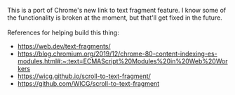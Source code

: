 This is a port of Chrome's new link to text fragment feature. I know some of the functionality is broken at the moment, but that'll get fixed in the future.
<br><br>
References for helping build this thing:<br>
- https://web.dev/text-fragments/
- https://blog.chromium.org/2019/12/chrome-80-content-indexing-es-modules.html#:~:text=ECMAScript%20Modules%20in%20Web%20Workers<br>
- https://wicg.github.io/scroll-to-text-fragment/<br>
- https://github.com/WICG/scroll-to-text-fragment<br>
